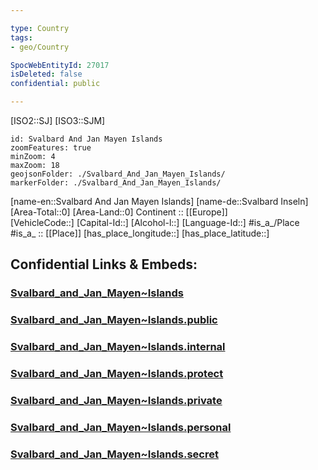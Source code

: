 ```yaml
---

type: Country
tags:
- geo/Country

SpocWebEntityId: 27017
isDeleted: false
confidential: public

---
```

[ISO2::SJ]
[ISO3::SJM]
```leaflet
id: Svalbard And Jan Mayen Islands
zoomFeatures: true 
minZoom: 4 
maxZoom: 18
geojsonFolder: ./Svalbard_And_Jan_Mayen_Islands/
markerFolder: ./Svalbard_And_Jan_Mayen_Islands/
```

[name-en::Svalbard And Jan Mayen Islands]
[name-de::Svalbard Inseln]
[Area-Total::0]
[Area-Land::0]
Continent :: [[Europe]]  
[VehicleCode::]
[Capital-Id::]
[Alcohol-l::]
[Language-Id::]
#is_a_/Place  
#is_a_ :: [[Place]] 
[has_place_longitude::]
[has_place_latitude::]


## Confidential Links & Embeds: 

### [Svalbard_and_Jan_Mayen~Islands](/_Standards/Earth/Continent/Europe/Europe~North/Norway/Counties~Norway/Svalbard/Svalbard_and_Jan_Mayen~Islands.md) 

### [Svalbard_and_Jan_Mayen~Islands.public](/_public/Earth/Continent/Europe/Europe~North/Norway/Counties~Norway/Svalbard/Svalbard_and_Jan_Mayen~Islands.public.md) 

### [Svalbard_and_Jan_Mayen~Islands.internal](/_internal/Earth/Continent/Europe/Europe~North/Norway/Counties~Norway/Svalbard/Svalbard_and_Jan_Mayen~Islands.internal.md) 

### [Svalbard_and_Jan_Mayen~Islands.protect](/_protect/Earth/Continent/Europe/Europe~North/Norway/Counties~Norway/Svalbard/Svalbard_and_Jan_Mayen~Islands.protect.md) 

### [Svalbard_and_Jan_Mayen~Islands.private](/_private/Earth/Continent/Europe/Europe~North/Norway/Counties~Norway/Svalbard/Svalbard_and_Jan_Mayen~Islands.private.md) 

### [Svalbard_and_Jan_Mayen~Islands.personal](/_personal/Earth/Continent/Europe/Europe~North/Norway/Counties~Norway/Svalbard/Svalbard_and_Jan_Mayen~Islands.personal.md) 

### [Svalbard_and_Jan_Mayen~Islands.secret](/_secret/Earth/Continent/Europe/Europe~North/Norway/Counties~Norway/Svalbard/Svalbard_and_Jan_Mayen~Islands.secret.md)

